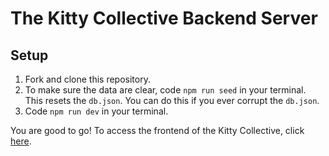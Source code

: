 # The Kitty Collective Backend Server

## Setup
1. Fork and clone this repository.
2. To make sure the data are clear, code `npm run seed` in your terminal. This resets the `db.json`. You can do this if you ever corrupt the `db.json`.
3. Code `npm run dev` in your terminal.

You are good to go! To access the frontend of the Kitty Collective, click [here](https://github.com/jgarbero-source/project-2).
